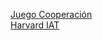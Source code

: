 [Juego Cooperación](https://ccamara.github.io/trust/) </br>
[Harvard IAT](https://implicit.harvard.edu/implicit/selectatest.html)

